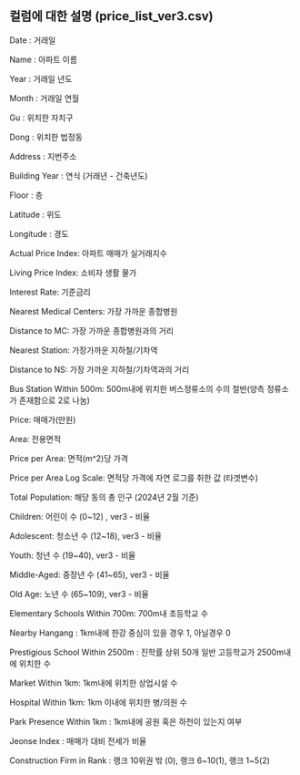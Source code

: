## 컬럼에 대한 설명 (price_list_ver3.csv)

 Date : 거래일

 Name : 아파트 이름
 
 Year : 거래일 년도
 
 Month : 거래일 연월
 
 Gu : 위치한 자치구
 
 Dong : 위치한 법정동
 
 Address : 지번주소
 
 Building Year : 연식 (거래년 - 건축년도)
 
 Floor : 층
 
 Latitude : 위도
 
 Longitude : 경도
 
 Actual Price Index: 아파트 매매가 실거래지수
 
 Living Price Index: 소비자 생활 물가
 
 Interest Rate: 기준금리
 
 Nearest Medical Centers: 가장 가까운 종합병원
 
 Distance to MC: 가장 가까운 종합병원과의 거리
 
 Nearest Station: 가장가까운 지하철/기차역
 
 Distance to NS: 가장 가까운 지하철/기차역과의 거리
 
 Bus Station Within 500m: 500m내에 위치한 버스정류소의 수의 절반(양측 정류소가 존재함으로 2로 나눔)
 
 Price: 매매가(만원)
 
 Area: 전용면적
 
 Price per Area: 면적(m^2)당 가격 
 
 Price per Area Log Scale: 면적당 가격에 자연 로그를 취한 값 (타겟변수)

 Total Population: 해당 동의 총 인구 (2024년 2월 기준)

 Children: 어린이 수 (0~12) , ver3 - 비율
 
 Adolescent: 청소년 수 (12~18), ver3 - 비율
 
 Youth: 청년 수 (19~40), ver3 - 비율
 
 Middle-Aged: 중장년 수 (41~65), ver3 - 비율
 
 Old Age: 노년 수 (65~109), ver3 - 비율
 
 Elementary Schools Within 700m: 700m내 초등학교 수
 
 Nearby Hangang	: 1km내에 한강 중심이 있을 경우 1, 아닐경우 0
 
 Prestigious School Within 2500m : 진학률 상위 50개 일반 고등학교가 2500m내에 위치한 수

 Market Within 1km: 1km내에 위치한 상업시설 수
 
 Hospital Within 1km: 1km 이내에 위치한 병/의원 수
 
 Park Presence Within 1km : 1km내에 공원 혹은 하천이 있는지 여부
 
 Jeonse Index : 매매가 대비 전세가 비율
 
 Construction Firm in Rank : 랭크 10위권 밖 (0), 랭크 6~10(1), 랭크 1~5(2)
